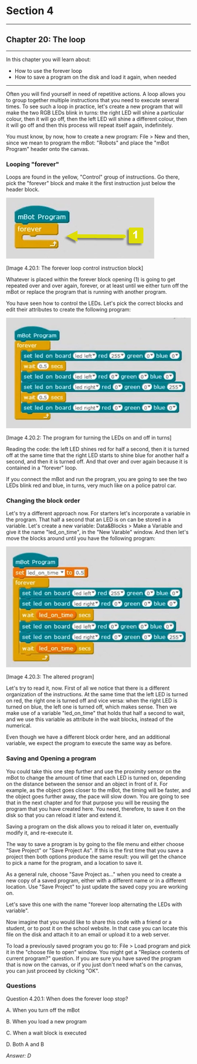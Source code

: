 # Section 4

---

## Chapter 20: The loop

---

In this chapter you will learn about:

* How to use the forever loop
* How to save a program on the disk and load it again, when needed

---

Often you will find yourself in need of repetitive actions. A loop allows you to group together multiple instructions that you need to execute several times. To see such a loop in practice, let's create a new program that will make the two RGB LEDs blink in turns: the right LED will shine a particular colour, then it will go off, then the left LED will shine a different colour, then it will go off and then this process will repeat itself again, indefinitely.

You must know, by now, how to create a new program: File &gt; New and then, since we mean to program the mBot: "Robots" and place the "mBot Program" header onto the canvas.

### Looping "forever"

Loops are found in the yellow, "Control" group of instructions. Go there, pick the "forever" block and make it the first instruction just below the header block.

![](/assets/Img.4.20.1.jpg)

\[Image 4.20.1: The forever loop control instruction block\]

Whatever is placed within the forever block opening \(1\) is going to get repeated over and over again, forever, or at least until we either turn off the mBot or replace the program that is running with another program.

You have seen how to control the LEDs. Let's pick the correct blocks and edit their attributes to create the following program:

![](/assets/Img.4.20.2.jpg)

\[Image 4.20.2: The program for turning the LEDs on and off in turns\]

Reading the code: the left LED shines red for half a second, then it is turned off at the same time that the right LED starts to shine blue for another half a second, and then it is turned off. And that over and over again because it is contained in a "forever" loop.

If you connect the mBot and run the program, you are going to see the two LEDs blink red and blue, in turns, very much like on a police patrol car.

### Changing the block order

Let's try a different approach now. For starters let's incorporate a variable in the program. That half a second that an LED is on can be stored in a variable. Let's create a new variable: Data&Blocks &gt; Make a Variable and give it the name "led\_on\_time", in the "New Varable" window. And then let's move the blocks around until you have the following program:

![](/assets/Img.4.20.3.jpg)

\[Image 4.20.3: The altered program\]

Let's try to read it, now. First of all we notice that there is a different organization of the instructions. At the same time that the left LED is turned on red, the right one is turned off and vice versa: when the right LED is turned on blue, the left one is turned off, which makes sense. Then we make use of a variable "led\_on\_time" that holds that half a second to wait, and we use this variable as attribute in the wait blocks, instead of the numerical.

Even though we have a different block order here, and an additional variable, we expect the program to execute the same way as before.

### Saving and Opening a program

You could take this one step further and use the proximity sensor on the mBot to change the amount of time that each LED is turned on, depending on the distance between the sensor and an object in front of it. For example, as the object goes closer to the mBot, the timing will be faster, and the object goes further away, the pace will slow down. You are going to see that in the next chapter and for that purpose you will be reusing the program that you have created here. You need, therefore, to save it on the disk so that you can reload it later and extend it.

Saving a program on the disk allows you to reload it later on, eventually modify it, and re-execute it.

The way to save a program is by going to the file menu and either choose "Save Project" or "Save Project As". If this is the first time that you save a project then both options produce the same result: you will get the chance to pick a name for the program, and a location to save it.

As a general rule, choose "Save Project as..." when you need to create a new copy of a saved program, either with a different name or in a different location. Use "Save Project" to just update the saved copy you are working on.

Let's save this one with the name "forever loop alternating the LEDs with variable".

Now imagine that you would like to share this code with a friend or a student, or to post it on the school website. In that case you can locate this file on the disk and attach it to an email or upload it to a web server.

To load a previously saved program you go to: File &gt; Load program and pick it in the "choose file to open" window. You might get a "Replace contents of current program?" question. If you are sure you have saved the program that is now on the canvas, or if you just don't need what's on the canvas, you can just proceed by clicking "OK".

### Questions

Question 4.20.1: When does the forever loop stop?

A. When you turn off the mBot

B. When you load a new program

C. When a wait block is executed

D. Both A and B

_Answer: D_

